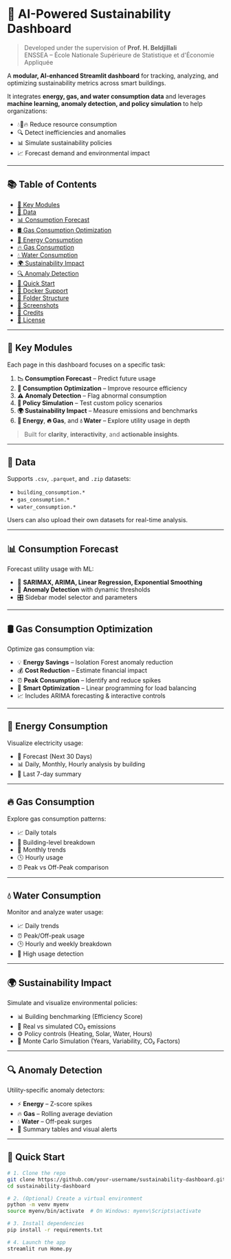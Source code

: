 # 🏢 AI-Powered Sustainability Dashboard

> Developed under the supervision of **Prof. H. Beldjillali**  
> ENSSEA – École Nationale Supérieure de Statistique et d'Économie Appliquée

A **modular, AI-enhanced Streamlit dashboard** for tracking, analyzing, and optimizing sustainability metrics across smart buildings.

It integrates **energy, gas, and water consumption data** and leverages **machine learning, anomaly detection, and policy simulation** to help organizations:

- 💧🔌🔥 Reduce resource consumption  
- 🔍 Detect inefficiencies and anomalies  
- 📊 Simulate sustainability policies  
- 📈 Forecast demand and environmental impact  

---

## 📚 Table of Contents

- [🧩 Key Modules](#-key-modules)  
- [📁 Data](#-data)  
- [📊 Consumption Forecast](#-consumption-forecast)  
- [🛢️ Gas Consumption Optimization](#️-gas-consumption-optimization)  
- [🔌 Energy Consumption](#-energy-consumption)  
- [🔥 Gas Consumption](#-gas-consumption)  
- [💧 Water Consumption](#-water-consumption)  
- [🌍 Sustainability Impact](#-sustainability-impact)  
- [🔍 Anomaly Detection](#-anomaly-detection)  
- [🚀 Quick Start](#-quick-start)  
- [🐳 Docker Support](#-docker-support)  
- [📌 Folder Structure](#-folder-structure)  
- [📸 Screenshots](#-screenshots)  
- [🧠 Credits](#-credits)  
- [📄 License](#-license)

---

## 🧩 Key Modules

Each page in this dashboard focuses on a specific task:

1. **📉 Consumption Forecast** – Predict future usage  
2. **🔧 Consumption Optimization** – Improve resource efficiency  
3. **⚠️ Anomaly Detection** – Flag abnormal consumption  
4. **📜 Policy Simulation** – Test custom policy scenarios  
5. **🌍 Sustainability Impact** – Measure emissions and benchmarks  
6. **🔌 Energy**, **🔥 Gas**, and **💧 Water** – Explore utility usage in depth

> Built for **clarity**, **interactivity**, and **actionable insights**.

---

## 📁 Data

Supports `.csv`, `.parquet`, and `.zip` datasets:

- `building_consumption.*`  
- `gas_consumption.*`  
- `water_consumption.*`  

Users can also upload their own datasets for real-time analysis.

---

## 📊 Consumption Forecast

Forecast utility usage with ML:

- 🔮 **SARIMAX, ARIMA, Linear Regression, Exponential Smoothing**  
- 🚨 **Anomaly Detection** with dynamic thresholds  
- 🎛️ Sidebar model selector and parameters

---

## 🛢️ Gas Consumption Optimization

Optimize gas consumption via:

- 💡 **Energy Savings** – Isolation Forest anomaly reduction  
- 💰 **Cost Reduction** – Estimate financial impact  
- ⏰ **Peak Consumption** – Identify and reduce spikes  
- 🧠 **Smart Optimization** – Linear programming for load balancing  
- 📈 Includes ARIMA forecasting & interactive controls

---

## 🔌 Energy Consumption

Visualize electricity usage:

- 🔮 Forecast (Next 30 Days)  
- 📊 Daily, Monthly, Hourly analysis by building  
- 📅 Last 7-day summary

---

## 🔥 Gas Consumption

Explore gas consumption patterns:

- 📈 Daily totals  
- 🏢 Building-level breakdown  
- 📆 Monthly trends  
- 🕓 Hourly usage  
- ⏰ Peak vs Off-Peak comparison

---

## 💧 Water Consumption

Monitor and analyze water usage:

- 📈 Daily trends  
- ⏰ Peak/Off-peak usage  
- 🕒 Hourly and weekly breakdown  
- 🚨 High usage detection

---

## 🌍 Sustainability Impact

Simulate and visualize environmental policies:

- 📊 Building benchmarking (Efficiency Score)  
- 🌿 Real vs simulated CO₂ emissions  
- ⚙️ Policy controls (Heating, Solar, Water, Hours)  
- 🎲 Monte Carlo Simulation (Years, Variability, CO₂ Factors)

---

## 🔍 Anomaly Detection

Utility-specific anomaly detectors:

- ⚡ **Energy** – Z-score spikes  
- 🔥 **Gas** – Rolling average deviation  
- 💧 **Water** – Off-peak surges  
- 🧾 Summary tables and visual alerts

---

## 🚀 Quick Start

```bash
# 1. Clone the repo
git clone https://github.com/your-username/sustainability-dashboard.git
cd sustainability-dashboard

# 2. (Optional) Create a virtual environment
python -m venv myenv
source myenv/bin/activate  # On Windows: myenv\Scripts\activate

# 3. Install dependencies
pip install -r requirements.txt

# 4. Launch the app
streamlit run Home.py

